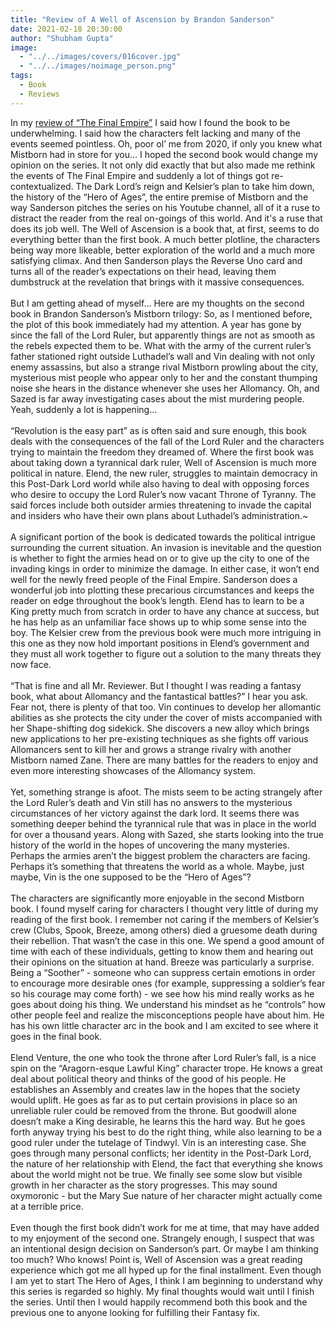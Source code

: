 ```yaml
---
title: "Review of A Well of Ascension by Brandon Sanderson"
date: 2021-02-18 20:30:00
author: "Shubham Gupta"
image:
  - "../../images/covers/016cover.jpg"
  - "../../images/noimage_person.png"
tags:
  - Book
  - Reviews
---
```



In my <a href="https://le-raunack.github.io/MiscellaneousBlogs/a-review-of-the-final-empire-mistborn-1" class="link">review of “The Final Empire”</a> I said how I found the book to be underwhelming. I said how the characters felt lacking and many of the events seemed pointless. Oh, poor ol’ me from 2020, if only you knew what Mistborn had in store for you…
I hoped the second book would change my opinion on the series. It not only did exactly that but also made me rethink the events of The Final Empire and suddenly a lot of things got re-contextualized. The Dark Lord’s reign and Kelsier’s plan to take him down, the history of the “Hero of Ages”, the entire premise of Mistborn and the way Sanderson pitches the series on his Youtube channel, all of it a ruse to distract the reader from the real on-goings of this world. And it's a ruse that does its job well. 
The Well of Ascension is a book that, at first, seems to do everything better than the first book. A much better plotline, the characters being way more likeable, better exploration of the world and a much more satisfying climax. And then Sanderson plays the Reverse Uno card and turns all of the reader’s expectations on their head, leaving them dumbstruck at the revelation that brings with it massive consequences.
<br><br>
But I am getting ahead of myself… Here are my thoughts on the second book in Brandon Sanderson’s Mistborn trilogy:
So, as I mentioned before, the plot of this book immediately had my attention. A year has gone by since the fall of the Lord Ruler, but apparently things are not as smooth as the rebels expected them to be. What with the army of the current ruler’s father stationed right outside Luthadel’s wall and Vin dealing with not only enemy assassins, but also a strange rival Mistborn prowling about the city, mysterious mist people who appear only to her and the constant thumping noise she hears in the distance whenever she uses her Allomancy. Oh, and Sazed is far away investigating cases about the mist murdering people. Yeah, suddenly a lot is happening…
<br><br>
“Revolution is the easy part” as is often said and sure enough, this book deals with the consequences of the fall of the Lord Ruler and the characters trying to maintain the freedom they dreamed of. Where the first book was about taking down a tyrannical dark ruler, Well of Ascension is much more political in nature. Elend, the new ruler, struggles to maintain democracy in this Post-Dark Lord world while also having to deal with opposing forces who desire to occupy the Lord Ruler’s now vacant Throne of Tyranny. The said forces include both outsider armies threatening to invade the capital and insiders who have their own plans about Luthadel’s administration.~
<br><br>
A significant portion of the book is dedicated towards the political intrigue surrounding the current situation. An invasion is inevitable and the question is whether to fight the armies head on or to give up the city to one of the invading kings in order to minimize the damage. In either case, it won’t end well for the newly freed people of the Final Empire. Sanderson does a wonderful job into plotting these precarious circumstances and keeps the reader on edge throughout the book’s length. Elend has to learn to be a King pretty much from scratch in order to have any chance at success, but he has help as an unfamiliar face shows up to whip some sense into the boy. The Kelsier crew from the previous book were much more intriguing in this one as they now hold important positions in Elend’s government and they must all work together to figure out a solution to the many threats they now face.
<br><br>
“That is fine and all Mr. Reviewer. But I thought I was reading a fantasy book, what about Allomancy and the fantastical battles?” I hear you ask. Fear not, there is plenty of that too. Vin continues to develop her allomantic abilities as she protects the city under the cover of mists accompanied with her Shape-shifting dog sidekick. She discovers a new alloy which brings new applications to her pre-existing techniques as she fights off various Allomancers sent to kill her and grows a strange rivalry with another Mistborn named Zane. There are many battles for the readers to enjoy and even more interesting showcases of the Allomancy system.
<br><br>
Yet, something strange is afoot. The mists seem to be acting strangely after the Lord Ruler’s death and Vin still has no answers to the mysterious circumstances of her victory against the dark lord. It seems there was something deeper behind the tyrannical rule that was in place in the world for over a thousand years. Along with Sazed, she starts looking into the true history of the world in the hopes of uncovering the many mysteries. Perhaps the armies aren’t the biggest problem the characters are facing. Perhaps it’s something that threatens the world as a whole. Maybe, just maybe, Vin is the one supposed to be the “Hero of Ages”?
<br><br>
The characters are significantly more enjoyable in the second Mistborn book. I found myself caring for characters I thought very little of during my reading of the first book. I remember not caring if the members of Kelsier’s crew (Clubs, Spook, Breeze, among others) died a gruesome death during their rebellion. That wasn’t the case in this one. We spend a good amount of time with each of these individuals, getting to know them and hearing out their opinions on the situation at hand. 
Breeze was particularly a surprise. Being a “Soother” - someone who can suppress certain emotions in order to encourage more desirable ones (for example, suppressing a soldier’s fear so his courage may come forth) - we see how his mind really works as he goes about doing his thing. We understand his mindset as he “controls” how other people feel and realize the misconceptions people have about him. He has his own little character arc in the book and I am excited to see where it goes in the final book.
<br><br>
Elend Venture, the one who took the throne after Lord Ruler’s fall, is a nice spin on the “Aragorn-esque Lawful King” character trope. He knows a great deal about political theory and thinks of the good of his people. He establishes an Assembly and creates law in the hopes that the society would uplift. He goes as far as to put certain provisions in place so an unreliable ruler could be removed from the throne. But goodwill alone doesn’t make a King desirable, he learns this the hard way. But he goes forth anyway trying his best to do the right thing, while also learning to be a good ruler under the tutelage of Tindwyl.
Vin is an interesting case. She goes through many personal conflicts; her identity in the Post-Dark Lord, the nature of her relationship with Elend, the fact that everything she knows about the world might not be true. We finally see some slow but visible growth in her character as the story progresses. This may sound oxymoronic - but the Mary Sue nature of her character might actually come at a terrible price.
<br><br>
Even though the first book didn’t work for me at time, that may have added to my enjoyment of the second one. Strangely enough, I suspect that was an intentional design decision on Sanderson’s part. Or maybe I am thinking too much? Who knows! Point is, Well of Ascension was a great reading experience which got me all hyped up for the final installment. Even though I am yet to start The Hero of Ages, I think I am beginning to understand why this series is regarded so highly. 
My final thoughts would wait until I finish the series. Until then I would happily recommend both this book and the previous one to anyone looking for fulfilling their Fantasy fix.
